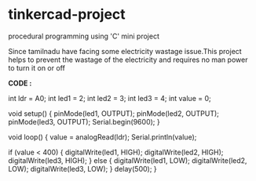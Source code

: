 # tinkercad-project
procedural programming using 'C' mini project

Since tamilnadu have facing some electricity wastage issue.This project helps to prevent the wastage of the electricity and requires no man power to turn it on or off


**CODE :**

int ldr = A0;
int led1 = 2;
int led2 = 3;
int led3 = 4;
int value = 0;

void setup() {
  pinMode(led1, OUTPUT);
  pinMode(led2, OUTPUT);
  pinMode(led3, OUTPUT);
  Serial.begin(9600);
}

void loop() {
  value = analogRead(ldr);
  Serial.println(value);

  if (value < 400) {
    digitalWrite(led1, HIGH);
    digitalWrite(led2, HIGH);
    digitalWrite(led3, HIGH);
  } else {
    digitalWrite(led1, LOW);
    digitalWrite(led2, LOW);
    digitalWrite(led3, LOW);
  }
  delay(500);
}
